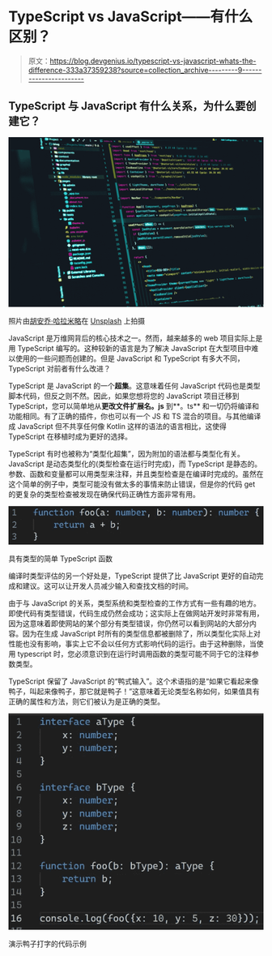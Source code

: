 # TypeScript vs JavaScript——有什么区别？

> 原文：<https://blog.devgenius.io/typescript-vs-javascript-whats-the-difference-333a37359238?source=collection_archive---------9----------------------->

## TypeScript 与 JavaScript 有什么关系，为什么要创建它？

![](img/a092ef53d44586624d82109b8d0a7904.png)

照片由[胡安乔·哈拉米略](https://unsplash.com/@juanjodev02?utm_source=medium&utm_medium=referral)在 [Unsplash](https://unsplash.com?utm_source=medium&utm_medium=referral) 上拍摄

JavaScript 是万维网背后的核心技术之一。然而，越来越多的 web 项目实际上是用 TypeScript 编写的。这种较新的语言是为了解决 JavaScript 在大型项目中难以使用的一些问题而创建的。但是 JavaScript 和 TypeScript 有多大不同，TypeScript 对前者有什么改进？

TypeScript 是 JavaScript 的一个**超集**。这意味着任何 JavaScript 代码也是类型脚本代码，但反之则不然。因此，如果您想将您的 JavaScript 项目迁移到 TypeScript，您可以简单地从**更改文件扩展名。js** 到**。ts** 和一切仍将编译和功能相同。有了正确的插件，你也可以有一个 JS 和 TS 混合的项目。与其他编译成 JavaScript 但不共享任何像 Kotlin 这样的语法的语言相比，这使得 TypeScript 在移植时成为更好的选择。

TypeScript 有时也被称为“类型化超集”，因为附加的语法都与类型化有关。JavaScript 是动态类型化的(类型检查在运行时完成)，而 TypeScript 是静态的。参数、函数和变量都可以用类型来注释，并且类型检查是在编译时完成的。虽然在这个简单的例子中，类型可能没有做太多的事情来防止错误，但是你的代码 get 的更复杂的类型检查被发现在确保代码正确性方面非常有用。

![](img/59e1975e0b8a10bcf314cdc1eac08893.png)

具有类型的简单 TypeScript 函数

编译时类型评估的另一个好处是，TypeScript 提供了比 JavaScript 更好的自动完成和建议。这可以让开发人员减少输入和查找文档的时间。

由于与 JavaScript 的关系，类型系统和类型检查的工作方式有一些有趣的地方。即使代码有类型错误，代码生成仍然会成功；这实际上在做网站开发时非常有用，因为这意味着即使网站的某个部分有类型错误，你仍然可以看到网站的大部分内容。因为在生成 JavaScript 时所有的类型信息都被删除了，所以类型化实际上对性能也没有影响，事实上它不会以任何方式影响代码的运行。由于这种删除，当使用 typescript 时，您必须意识到在运行时调用函数的类型可能不同于它的注释参数类型。

TypeScript 保留了 JavaScript 的“鸭式输入”。这个术语指的是“如果它看起来像鸭子，叫起来像鸭子，那它就是鸭子！”这意味着无论类型名称如何，如果值具有正确的属性和方法，则它们被认为是正确的类型。

![](img/4d555ff2d296a2afacb6df98f5e8ce7d.png)

演示鸭子打字的代码示例